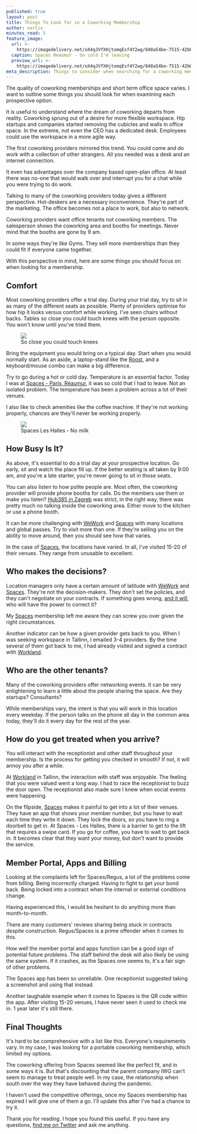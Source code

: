 ```yaml
---
published: true
layout: post
title: Things To Look for in a Coworking Membership
author: vertis
minutes_read: 5
feature_image:
  url: >-
    https://imagedelivery.net/oX4qJVfXHjtomqEsf4Y2wg/848a54be-7515-42b0-f258-7cd40694da00/w=800
  caption: Spaces Reaumur - So cold I'm leaving
  preview_url: >-
    https://imagedelivery.net/oX4qJVfXHjtomqEsf4Y2wg/848a54be-7515-42b0-f258-7cd40694da00/w=450
meta_description: Things to consider when searching for a coworking membership
---
```


The quality of coworking memberships and short term office space varies. I want to outline some things you should look for when examining each prospective option.

It is useful to understand where the dream of coworking departs from reality. Coworking sprung out of a desire for more flexible workspace. Hip startups and companies started removing the cubicles and walls in office space. In the extreme, not even the CEO has a dedicated desk. Employees could use the workspace in a more agile way.

The first coworking providers mirrored this trend. You could come and do work with a collection of other strangers. All you needed was a desk and an internet connection.

It even has advantages over the company based open-plan office. At least there was no-one that would walk over and interrupt you for a chat while you were trying to do work.

Talking to many of the coworking providers today gives a different perspective. Hot-deskers are a necessary inconvenience. They're part of the marketing. The office becomes not a place to work, but also to network.

Coworking providers want office tenants not coworking members. The salesperson shows the coworking area and booths for meetings. Never mind that the booths are gone by 9 am.

In some ways they're like Gyms. They sell more memberships than they could fit if everyone came together.

With this perspective in mind, here are some things you should focus on when looking for a membership.

## Comfort

Most coworking providers offer a trial day. During your trial day, try to sit in as many of the different seats as possible. Plenty of providers optimise for how hip it looks versus comfort while working. I've seen chairs without backs. Tables so close you could touch knees with the person opposite. You won't know until you've tried them.

<figure class="mb-6">
    <img class="mx-auto w-full rounded-lg shadow-lg" src="https://imagedelivery.net/oX4qJVfXHjtomqEsf4Y2wg/6e0103c6-e94b-4aa5-2714-9f4b60536e00/w=800"/>
    <figcaption class="mt-2 text-center text-xs text-gray-500">So close you could touch knees</figcaption>
</figure>

Bring the equipment you would bring on a typical day. Start when you would normally start. As an aside, a laptop-stand like the [Roost](https://www.amazon.com/Roost-Laptop-Stand-Adjustable-Portable/dp/B01C9KG8IG), and a keyboard/mouse combo can make a big difference.

Try to go during a hot or cold day. Temperature is an essential factor. Today I was at [Spaces - Paris, Réaumur](https://www.spacesworks.com/paris/reaumur/), it was so cold that I had to leave. Not an isolated problem. The temperature has been a problem across a lot of their venues.

I also like to check amenities like the coffee machine. If they're not working properly, chances are they'll never be working properly.

<figure class="mb-6">
    <img class="mx-auto w-full rounded-lg shadow-lg" src="https://imagedelivery.net/oX4qJVfXHjtomqEsf4Y2wg/a4f4be61-04ea-4867-1070-c6d67b484300/w=800"/>
    <figcaption class="mt-2 text-center text-xs text-gray-500">Spaces Les Halles - No milk</figcaption>
</figure>

## How Busy Is It?

As above, it's essential to do a trial day at your prospective location. Go early, sit and watch the place fill up. If the better seating is all taken by 9:00 am, and you're a late starter, you're never going to sit in those seats.

You can also listen to how polite people are. Most often, the coworking provider will provide phone booths for calls. Do the members use them or make you listen? [Hub385 in Zagreb](https://hub385.com/coworking-in-zagreb) was strict, in the right way, there was pretty much no talking inside the coworking area. Either move to the kitchen or use a phone booth.

It can be more challenging with [WeWork](https://wework.com) and [Spaces](https://spacesworks.com) with many locations and global passes. Try to visit more than one. If they're selling you on the ability to move around, then you should see how that varies.

In the case of [Spaces](https://spacesworks.com), the locations have varied. In all, I've visited 15-20 of their venues. They range from unusable to excellent.

## Who makes the decisions?

Location managers only have a certain amount of latitude with [WeWork](https://wework.com) and [Spaces](https://spacesworks.com). They're not the decision-makers. They don't set the policies, and they can't negotiate on your contracts. If something goes wrong, [and it will](/2020/12/24/spaces-coworking-and-the-pandemic), who will have the power to correct it?

My [Spaces](https://spacesworks.com) membership left me aware they can screw you over given the right circumstances.

Another indicator can be how a given provider gets back to you. When I was seeking workspace in Tallinn, I emailed 3-4 providers. By the time several of them got back to me, I had already visited and signed a contract with [Workland](https://wrkland.com).

## Who are the other tenants?

Many of the coworking providers offer networking events. It can be very enlightening to learn a little about the people sharing the space. Are they startups? Consultants?

While memberships vary, the intent is that you will work in this location every weekday. If the person talks on the phone all day in the common area today, they'll do it every day for the rest of the year.

## How do you get treated when you arrive?

You will interact with the receptionist and other staff throughout your membership. Is the process for getting you checked in smooth? If not, it will annoy you after a while.

At [Workland](https://wrkland.com) in Tallinn, the interaction with staff was enjoyable. The feeling that you were valued went a long way. I had to race the receptionist to buzz the door open. The receptionist also made sure I knew when social events were happening.

On the flipside, [Spaces](https://spacesworks.com) makes it painful to get into a lot of their venues. They have an app that shows your member number, but you have to wait each time they write it down. They lock the doors, so you have to ring a doorbell to get in. At Spaces - Les Halles, there is a barrier to get to the lift that requires a swipe card. If you go for coffee, you have to wait to get back in. It becomes clear that they want your money, but don't want to provide the service.

## Member Portal, Apps and Billing

Looking at the complaints left for Spaces/Regus, a lot of the problems come from billing. Being incorrectly charged. Having to fight to get your bond back. Being locked into a contract when the internal or external conditions change.

Having experienced this, I would be hesitant to do anything more than month-to-month.

There are many customers' reviews sharing being stuck in contracts despite construction. Regus/Spaces is a prime offender when it comes to this.

How well the member portal and apps function can be a good sign of potential future problems. The staff behind the desk will also likely be using the same system. If it crashes, as the Spaces one seems to, it's a fair sign of other problems.

The Spaces app has been so unreliable. One receptionist suggested taking a screenshot and using that instead.

Another laughable example when it comes to Spaces is the QR code within the app. After visiting 15-20 venues, I have never seen it used to check me in. 1 year later it's still there.

## Final Thoughts

It's hard to be comprehensive with a list like this. Everyone's requirements vary. In my case, I was looking for a portable coworking membership, which limited my options.

The coworking offering from Spaces seemed like the perfect fit, and in some ways it is. But that's discounting that the parent company IWG can't seem to manage to treat people well. In my case, the relationship when south over the way they have behaved during the pandemic.

I haven't used the competitive offerings, once my Spaces membership has expired I will give one of them a go. I'll update this after I've had a chance to try it.

Thank you for reading. I hope you found this useful. If you have any questions, [find me on Twitter](https://twitter.com/vertis) and ask me anything.
